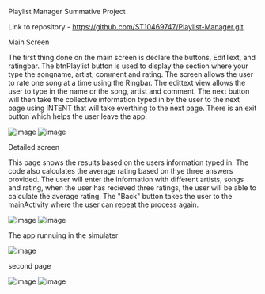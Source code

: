 Playlist Manager Summative Project 

Link to repository - https://github.com/ST10469747/Playlist-Manager.git


Main Screen

The first thing done on the main screen is declare the buttons, EditText, and ratingbar.
The btnPlaylist button is used to display the section where your type the songname, artist, comment and rating. 
The screen allows the user to rate one song at a time using the Ringbar.
The edittext view allows the user to type in the name or the song, artist and comment.
The next button will then take the collective information typed in by the user to the next page using INTENT that will take everthing to the next page.
There is an exit button which helps the user leave the app.

![image](https://github.com/user-attachments/assets/451ae5d8-eef8-44d9-8442-13d78d44a7bb)
![image](https://github.com/user-attachments/assets/cd38f391-0663-4200-a59e-90e8d7409b63)

Detailed screen

This page shows the results based on the users information typed in. The code also calculates the average rating based on thye three answers provided.
The user will enter the information with different artists, songs and rating, when the user has recieved three ratings, the user will be able to calculate the average rating.
The "Back" button takes the user to the mainActivity where the user can repeat the process again. 

![image](https://github.com/user-attachments/assets/f38ab23c-da79-4a3d-aa47-0fd97931c8d5)
![image](https://github.com/user-attachments/assets/75e2243e-5c58-43a4-bf96-18a0a7da5f8b)

The app runnuing in the simulater

![image](https://github.com/user-attachments/assets/af93cded-647c-47bc-adaf-15f895b75ba2)

second page 

![image](https://github.com/user-attachments/assets/67c3ab97-f664-408d-9dcb-9576732330a5)
![image](https://github.com/user-attachments/assets/c2a971e0-49bc-4c77-868a-df8003244f16)







